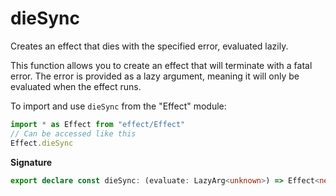 # dieSync

Creates an effect that dies with the specified error, evaluated lazily.

This function allows you to create an effect that will terminate with a fatal error.
The error is provided as a lazy argument, meaning it will only be evaluated when the effect runs.

To import and use `dieSync` from the "Effect" module:

```ts
import * as Effect from "effect/Effect"
// Can be accessed like this
Effect.dieSync
```

**Signature**

```ts
export declare const dieSync: (evaluate: LazyArg<unknown>) => Effect<never>
```
